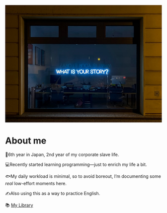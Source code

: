 <img src="/images/top.jpg" alt="top" width=800>

# About me

🗾6th year in Japan, 2nd year of my corporate slave life.

💻Recently started learning programming—just to enrich my life a bit.

🐟My daily workload is minimal, so to avoid boreout, I’m documenting some *real* low-effort moments here.

✍️Also using this as a way to practice English.

📚 [My Library](https://drive.google.com/drive/folders/19cYvsesxL8uWKUyWutgW8cSnY4wj0c5g?usp=drive_link)

